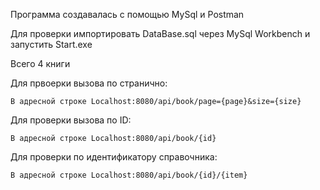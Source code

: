 Программа создавалась с помощью MySql и Postman

Для проверки импортировать DataBase.sql через MySql Workbench и запустить Start.exe

Всего 4 книги

Для првоерки вызова по странично:

    В адресной строке Localhost:8080/api/book/page={page}&size={size}

Для проверки вызова по ID:

    В адресной строке Localhost:8080/api/book/{id}

Для проверки по идентификатору справочника:

    В адресной строке Localhost:8080/api/book/{id}/{item}

